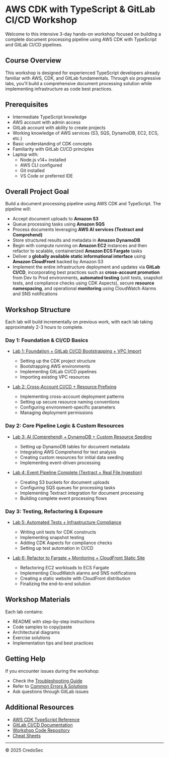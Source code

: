 # AWS CDK with TypeScript & GitLab CI/CD Workshop

Welcome to this intensive 3-day hands-on workshop focused on building a complete document processing pipeline using AWS CDK with TypeScript and GitLab CI/CD pipelines.

## Course Overview

This workshop is designed for experienced TypeScript developers already familiar with AWS, CDK, and GitLab fundamentals. Through six progressive labs, you'll build a comprehensive document processing solution while implementing infrastructure as code best practices.

## Prerequisites

- Intermediate TypeScript knowledge
- AWS account with admin access
- GitLab account with ability to create projects
- Working knowledge of AWS services (S3, SQS, DynamoDB, EC2, ECS, etc.)
- Basic understanding of CDK concepts
- Familiarity with GitLab CI/CD principles
- Laptop with:
  - Node.js v14+ installed
  - AWS CLI configured
  - Git installed
  - VS Code or preferred IDE

## Overall Project Goal

Build a document processing pipeline using AWS CDK and TypeScript. The pipeline will:
* Accept document uploads to **Amazon S3**
* Queue processing tasks using **Amazon SQS**
* Process documents leveraging **AWS AI services (Textract and Comprehend)**
* Store structured results and metadata in **Amazon DynamoDB**
* Begin with compute running on **Amazon EC2** instances and then refactor to scalable, containerized **Amazon ECS Fargate** tasks
* Deliver a **globally available static informational interface** using **Amazon CloudFront** backed by Amazon S3
* Implement the entire infrastructure deployment and updates via **GitLab CI/CD**, incorporating best practices such as **cross-account promotion** from Dev to Prod environments, **automated testing** (unit tests, snapshot tests, and compliance checks using CDK Aspects), secure **resource namespacing**, and operational **monitoring** using CloudWatch Alarms and SNS notifications

## Workshop Structure

Each lab will build incrementally on previous work, with each lab taking approximately 2-3 hours to complete.

### Day 1: Foundation & CI/CD Basics

- [Lab 1: Foundation + GitLab CI/CD Bootstrapping + VPC Import](./lab-1/README.md)
  - Setting up the CDK project structure
  - Bootstrapping AWS environments
  - Implementing GitLab CI/CD pipelines
  - Importing existing VPC resources

- [Lab 2: Cross-Account CI/CD + Resource Prefixing](./lab-2/README.md)
  - Implementing cross-account deployment patterns
  - Setting up secure resource naming conventions
  - Configuring environment-specific parameters
  - Managing deployment permissions

### Day 2: Core Pipeline Logic & Custom Resources

- [Lab 3: AI (Comprehend) + DynamoDB + Custom Resource Seeding](./lab-3/README.md)
  - Setting up DynamoDB tables for document metadata
  - Integrating AWS Comprehend for text analysis
  - Creating custom resources for initial data seeding
  - Implementing event-driven processing

- [Lab 4: Event Pipeline Complete (Textract + Real File Ingestion)](./lab-4/README.md)
  - Creating S3 buckets for document uploads
  - Configuring SQS queues for processing tasks
  - Implementing Textract integration for document processing
  - Building complete event processing flows

### Day 3: Testing, Refactoring & Exposure

- [Lab 5: Automated Tests + Infrastructure Compliance](./lab-5/README.md)
  - Writing unit tests for CDK constructs
  - Implementing snapshot testing
  - Adding CDK Aspects for compliance checks
  - Setting up test automation in CI/CD

- [Lab 6: Refactor to Fargate + Monitoring + CloudFront Static Site](./lab-6/README.md)
  - Refactoring EC2 workloads to ECS Fargate
  - Implementing CloudWatch alarms and SNS notifications
  - Creating a static website with CloudFront distribution
  - Finalizing the end-to-end solution

## Workshop Materials

Each lab contains:
- README with step-by-step instructions
- Code samples to copy/paste
- Architectural diagrams
- Exercise solutions
- Implementation tips and best practices

## Getting Help

If you encounter issues during the workshop:
- Check the [Troubleshooting Guide](./resources/troubleshooting.md)
- Refer to [Common Errors & Solutions](./resources/common-errors.md)
- Ask questions through GitLab issues

## Additional Resources

- [AWS CDK TypeScript Reference](https://docs.aws.amazon.com/cdk/api/latest/typescript/api/index.html)
- [GitLab CI/CD Documentation](https://docs.gitlab.com/ee/ci/)
- [Workshop Code Repository](https://gitlab.com/your-workshop-repo)
- [Cheat Sheets](./resources/cheatsheets/README.md)

---

© 2025 CredoSec